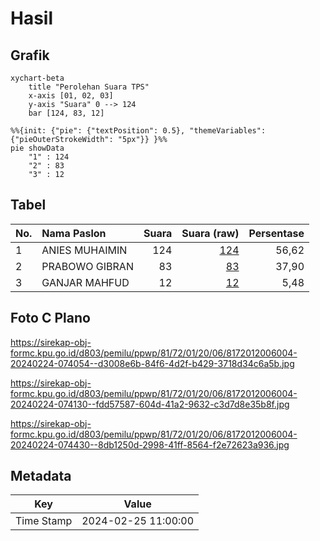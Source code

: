 # Hasil

## Grafik

```mermaid
xychart-beta
    title "Perolehan Suara TPS"
    x-axis [01, 02, 03]
    y-axis "Suara" 0 --> 124
    bar [124, 83, 12]
```

```mermaid
%%{init: {"pie": {"textPosition": 0.5}, "themeVariables": {"pieOuterStrokeWidth": "5px"}} }%%
pie showData
    "1" : 124
    "2" : 83
    "3" : 12
```

## Tabel

| No. | Nama Paslon    | Suara | Suara (raw) | Persentase |
|:--- |:-------------- | -----:| -----------:| ----------:|
| 1   | ANIES MUHAIMIN | 124   | [124][p-1]  | 56,62      |
| 2   | PRABOWO GIBRAN | 83    | [83][p-2]   | 37,90      |
| 3   | GANJAR MAHFUD  | 12    | [12][p-3]   | 5,48       |


[p-1]: https://github.com/gigit-pemilu/pemilu-2024-81-maluku/blob/main/pilpres/hitung-suara/sub/81-maluku/sub/72-kota-tual/sub/01-pulau-dullah-utara/sub/2006-ohoitahit/sub/004-tps/sub/paslon-1.txt
[p-2]: https://github.com/gigit-pemilu/pemilu-2024-81-maluku/blob/main/pilpres/hitung-suara/sub/81-maluku/sub/72-kota-tual/sub/01-pulau-dullah-utara/sub/2006-ohoitahit/sub/004-tps/sub/paslon-2.txt
[p-3]: https://github.com/gigit-pemilu/pemilu-2024-81-maluku/blob/main/pilpres/hitung-suara/sub/81-maluku/sub/72-kota-tual/sub/01-pulau-dullah-utara/sub/2006-ohoitahit/sub/004-tps/sub/paslon-3.txt

## Foto C Plano

https://sirekap-obj-formc.kpu.go.id/d803/pemilu/ppwp/81/72/01/20/06/8172012006004-20240224-074054--d3008e6b-84f6-4d2f-b429-3718d34c6a5b.jpg

https://sirekap-obj-formc.kpu.go.id/d803/pemilu/ppwp/81/72/01/20/06/8172012006004-20240224-074130--fdd57587-604d-41a2-9632-c3d7d8e35b8f.jpg

https://sirekap-obj-formc.kpu.go.id/d803/pemilu/ppwp/81/72/01/20/06/8172012006004-20240224-074430--8db1250d-2998-41ff-8564-f2e72623a936.jpg


## Metadata

| Key        | Value               |
| ---------- | ------------------- |
| Time Stamp | 2024-02-25 11:00:00 |



